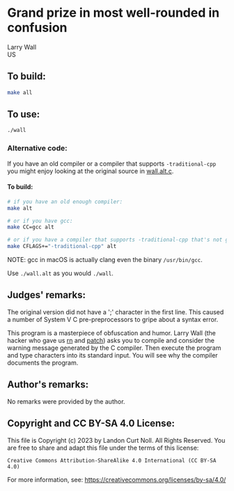 # Grand prize in most well-rounded in confusion

Larry Wall<br>
US

## To build:

```sh
make all
```

## To use:

```sh
./wall
```

### Alternative code:

If you have an old compiler or a compiler that supports `-traditional-cpp` you
might enjoy looking at the original source in [wall.alt.c](wall.alt.c).

#### To build:

```sh
# if you have an old enough compiler:
make alt

# or if you have gcc:
make CC=gcc alt

# or if you have a compiler that supports -traditional-cpp that's not gcc:
make CFLAGS+="-traditional-cpp" alt
```

NOTE: gcc in macOS is actually clang even the binary `/usr/bin/gcc`.

Use `./wall.alt` as you would `./wall`.

## Judges' remarks:

The original version did not have a ';' character in the first line.
This caused a number of System V C pre-preprocessors to gripe about a
syntax error.

This program is a masterpiece of obfuscation and humor.  Larry Wall (the hacker
who gave us [rn](https://en.wikipedia.org/wiki/Rn_(newsreader)) and
[patch](https://en.wikipedia.org/wiki/Patch_(Unix))) asks you to compile and
consider the warning message generated by the C compiler.  Then execute the
program and type characters into its standard input.  You will see why the
compiler documents the program.

## Author's remarks:

No remarks were provided by the author.

## Copyright and CC BY-SA 4.0 License:

This file is Copyright (c) 2023 by Landon Curt Noll.  All Rights Reserved.
You are free to share and adapt this file under the terms of this license:

    Creative Commons Attribution-ShareAlike 4.0 International (CC BY-SA 4.0)

For more information, see: https://creativecommons.org/licenses/by-sa/4.0/
